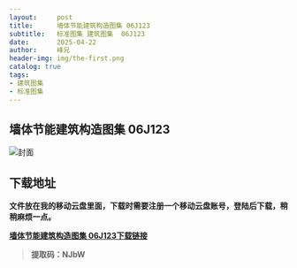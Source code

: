 ```yaml
---
layout:     post
title:      墙体节能建筑构造图集 06J123
subtitle:   标准图集 建筑图集  06J123
date:       2025-04-22
author:     峰兄
header-img: img/the-first.png
catalog: true
tags:
- 建筑图集
- 标准图集
---
```

## 墙体节能建筑构造图集 06J123
![封面](https://pic1.imgdb.cn/item/6806fc7958cb8da5c8bdab38.jpg)

## 下载地址 ##
**文件放在我的移动云盘里面，下载时需要注册一个移动云盘账号，登陆后下载，稍稍麻烦一点。**  
  
[**墙体节能建筑构造图集 06J123下载链接**](https://caiyun.139.com/m/i?105CfAzlAlfJ7)

> **提取码：NJbW**

